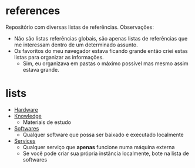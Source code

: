# references
Repositório com diversas listas de referências. Observações:
- Não são listas referências globais, são apenas listas de referências que me interessam dentro de um determinado assunto.
- Os favoritos do meu navegador estava ficando grande então criei estas listas para organizar as informações.
  - Sim, eu organizava em pastas o máximo possível mas mesmo assim estava grande.

# lists
- [Hardware](bookmarks/Hardware.md)
- [Knowledge](bookmarks/Knowledge.md)
  - Materiais de estudo
- [Softwares](bookmarks/Softwares.md)
  - Qualquer software que possa ser baixado e executado localmente
- [Services](bookmarks/Services.md)
  - Qualquer serviço que **apenas** funcione numa máquina externa
  - Se você pode criar sua própria instância localmente, bote na lista de softwares
